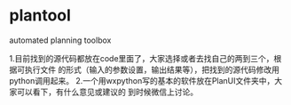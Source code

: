 # plantool
automated planning toolbox

1.目前找到的源代码都放在code里面了，大家选择或者去找自己的两到三个，根据可执行文件
的形式（输入的参数设置，输出结果等），把找到的源代码修改用python调用起来。
2.一个用wxpython写的基本的软件放在PlanUI文件夹中，大家可以看下，有什么意见或建议的
到时候微信上讨论。
